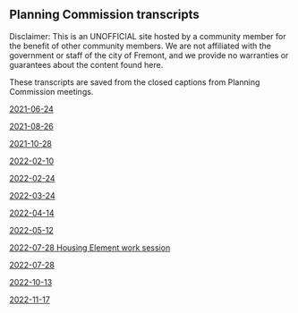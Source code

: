 ## Planning Commission transcripts

Disclaimer: This is an UNOFFICIAL site hosted by a community member for the benefit of other community members.  We are not affiliated with the government or staff of the city of Fremont, and we provide no warranties or guarantees about the content found here.

These transcripts are saved from the closed captions from Planning Commission meetings.

[2021-06-24](/planning-commission/2021-06-24.txt)

[2021-08-26](/planning-commission/2021-08-26.txt)

[2021-10-28](/planning-commission/2021-10-28.txt)

[2022-02-10](/planning-commission/2022-02-10.txt)

[2022-02-24](/planning-commission/2022-02-24.txt)

[2022-03-24](/planning-commission/2022-03-24.txt)

[2022-04-14](/planning-commission/2022-04-14.txt)

[2022-05-12](/planning-commission/2022-05-12.txt)

[2022-07-28 Housing Element work session](/planning-commission/2022-07-28-housing-element-work-session.txt)

[2022-07-28](/planning-commission/2022-07-28.txt)

[2022-10-13](/planning-commission/2022-10-13.txt)

[2022-11-17](/planning-commission/2022-11-17.txt)
